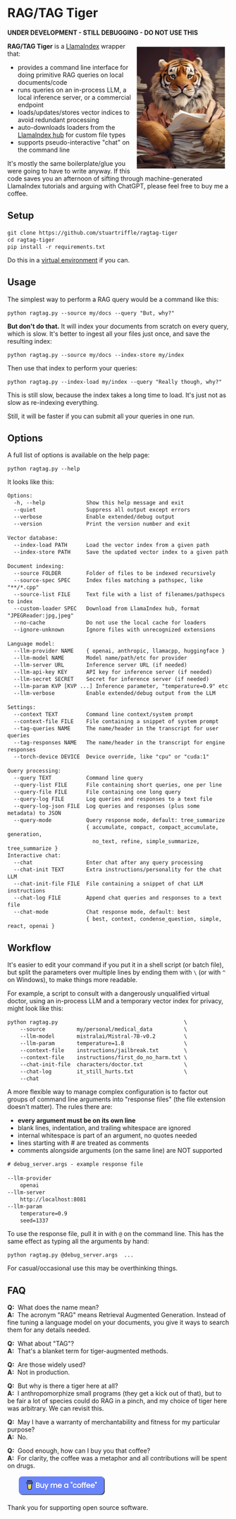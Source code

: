 # RAG/TAG Tiger

**UNDER DEVELOPMENT - STILL DEBUGGING - DO NOT USE THIS**

<img align="right" width="200px" style="padding:10px" src="docs/tiger.jpg">

**RAG/TAG Tiger** is a [LlamaIndex](https://github.com/run-llama/llama_index) wrapper that:
- provides a command line interface for doing primitive RAG queries on local documents/code
- runs queries on an in-process LLM, a local inference server, or a commercial endpoint
- loads/updates/stores vector indices to avoid redundant processing
- auto-downloads loaders from the [LlamaIndex hub](https://llamahub.ai) for custom file types
- supports pseudo-interactive "chat" on the command line

It's mostly the same boilerplate/glue you were going to have to write anyway. If this code saves you an afternoon of sifting through machine-generated LlamaIndex tutorials and arguing with ChatGPT, please feel free to buy me a coffee.

## Setup
```
git clone https://github.com/stuartriffle/ragtag-tiger
cd ragtag-tiger
pip install -r requirements.txt
```
Do this in a [virtual environment](https://www.google.com/search?hl=en&q=python%20virtual%20environments) if you can.

## Usage
The simplest way to perform a RAG query would be a command like this:
```
python ragtag.py --source my/docs --query "But, why?"
```

**But don't do that.** It will index your documents from scratch on every query, which is slow. It's better to ingest all your files just once, and save the resulting index:
```
python ragtag.py --source my/docs --index-store my/index
```

Then use that index to perform your queries:
```
python ragtag.py --index-load my/index --query "Really though, why?"
```
This is still slow, because the index takes a long time to load. It's just not as slow as re-indexing everything.

Still, it will be faster if you can submit all your queries in one run.

## Options
A full list of options is available on the help page:
```
python ragtag.py --help
```

It looks like this:
```
Options:
  -h, --help             Show this help message and exit
  --quiet                Suppress all output except errors
  --verbose              Enable extended/debug output
  --version              Print the version number and exit
 
Vector database: 
  --index-load PATH      Load the vector index from a given path
  --index-store PATH     Save the updated vector index to a given path
 
Document indexing: 
  --source FOLDER        Folder of files to be indexed recursively
  --source-spec SPEC     Index files matching a pathspec, like "**/*.cpp"
  --source-list FILE     Text file with a list of filenames/pathspecs to index
  --custom-loader SPEC   Download from LlamaIndex hub, format "JPEGReader:jpg,jpeg"
  --no-cache             Do not use the local cache for loaders
  --ignore-unknown       Ignore files with unrecognized extensions
 
Language model: 
  --llm-provider NAME    { openai, anthropic, llamacpp, huggingface }
  --llm-model NAME       Model name/path/etc for provider
  --llm-server URL       Inference server URL (if needed)
  --llm-api-key KEY      API key for inference server (if needed)
  --llm-secret SECRET    Secret for inference server (if needed)
  --llm-param KVP [KVP ...] Inference parameter, "temperature=0.9" etc
  --llm-verbose          Enable extended/debug output from the LLM

Settings:
  --context TEXT         Command line context/system prompt
  --context-file FILE    File containing a snippet of system prompt
  --tag-queries NAME     The name/header in the transcript for user queries
  --tag-responses NAME   The name/header in the transcript for engine responses
  --torch-device DEVICE  Device override, like "cpu" or "cuda:1"

Query processing:
  --query TEXT           Command line query
  --query-list FILE      File containing short queries, one per line
  --query-file FILE      File containing one long query
  --query-log FILE       Log queries and responses to a text file
  --query-log-json FILE  Log queries and responses (plus some metadata) to JSON
  --query-mode           Query response mode, default: tree_summarize
                         { accumulate, compact, compact_accumulate, generation,
                           no_text, refine, simple_summarize, tree_summarize }
Interactive chat:
  --chat                 Enter chat after any query processing
  --chat-init TEXT       Extra instructions/personality for the chat LLM
  --chat-init-file FILE  File containing a snippet of chat LLM instructions
  --chat-log FILE        Append chat queries and responses to a text file
  --chat-mode            Chat response mode, default: best
                         { best, context, condense_question, simple, react, openai }
```


## Workflow
It's easier to edit your command if you put it in a shell script (or batch file), but split the parameters over multiple lines by ending them with `\` (or with `^` on Windows), to make things more readable.

For example, a script to consult with a dangerously unqualified virtual doctor, using an in-process LLM and a temporary vector index for privacy, might look like this:
```
python ragtag.py                                        \
    --source          my/personal/medical_data          \
    --llm-model       mistralai/Mistral-7B-v0.2         \
    --llm-param       temperature=1.8                   \
    --context-file    instructions/jailbreak.txt        \
    --context-file    instructions/first_do_no_harm.txt \
    --chat-init-file  characters/doctor.txt             \
    --chat-log        it_still_hurts.txt                \
    --chat
```

A more flexible way to manage complex configuration is to factor out groups of command line arguments into "response files" (the file extension doesn't matter). The rules there are:
- **every argument must be on its own line**
- blank lines, indentation, and trailing whitespace are ignored
- internal whitespace is part of an argument, no quotes needed
- lines starting with # are treated as comments
- comments alongside arguments (on the same line) are NOT supported
```
# debug_server.args - example response file

--llm-provider
    openai
--llm-server      
    http://localhost:8081             
--llm-param       
    temperature=0.9
    seed=1337         
```

To use the response file, pull it in with `@` on the command line. This has the same effect as typing all the arguments by hand:
```
python ragtag.py @debug_server.args  ...
```

For casual/occasional use this may be overthinking things.

## FAQ

**Q:**&nbsp; What does the name mean? <br>
**A:**&nbsp; The acronym "RAG" means Retrieval Augmented Generation. Instead of fine tuning a language model on your documents, you give it ways to search them for any details needed.

**Q:**&nbsp; What about "TAG"? <br>
**A:**&nbsp; That's a blanket term for tiger-augmented methods.

**Q:**&nbsp; Are those widely used? <br>
**A:**&nbsp; Not in production.

**Q:**&nbsp; But why is there a tiger here at all? <br>
**A:**&nbsp; I anthropomorphize small programs (they get a kick out of that), but to be fair a lot of species could do RAG in a pinch, and my choice of tiger here was arbitrary. We can revisit this.

**Q:**&nbsp; May I have a warranty of merchantability and fitness for my particular purpose? <br>
**A:**&nbsp; No.

**Q:**&nbsp; Good enough, how can I buy you that coffee? <br>
**A:**&nbsp; For clarity, the coffee was a metaphor and all contributions will be spent on drugs. 

&nbsp;&nbsp;&nbsp;&nbsp;&nbsp;
<a href="https://www.buymeacoffee.com/stuartriffle">
  <img src="docs/coffee.png" width="200px">
</a>

Thank you for supporting open source software.






